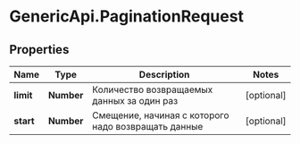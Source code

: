 # GenericApi.PaginationRequest

## Properties

Name | Type | Description | Notes
------------ | ------------- | ------------- | -------------
**limit** | **Number** | Количество возвращаемых данных за один раз | [optional] 
**start** | **Number** | Смещение, начиная с которого надо возвращать данные | [optional] 


